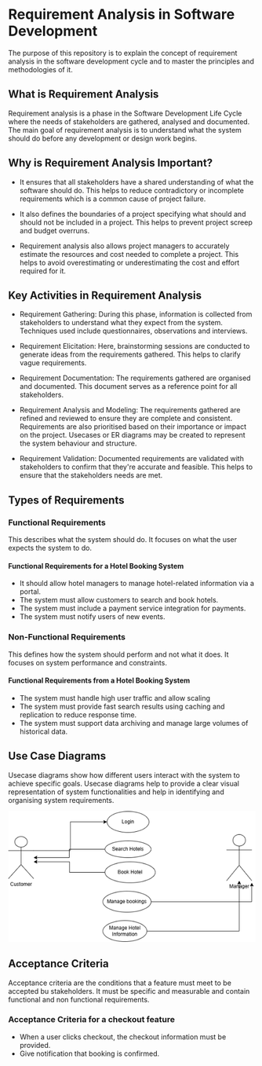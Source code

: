# Requirement Analysis in Software Development
The purpose of this repository is to explain the concept of requirement analysis in the software development cycle and to master the principles and methodologies of it.

## What is Requirement Analysis
Requirement analysis is a phase in the Software Development Life Cycle where the needs of stakeholders are gathered, analysed and documented. The main goal of requirement analysis is to understand what the system should do before any development or design work begins.

## Why is Requirement Analysis Important?
- It ensures that all stakeholders have a shared understanding of what the software should do. This helps to reduce contradictory or incomplete requirements which is a common cause of project failure.

- It also defines the boundaries of a project specifying what should and should not be included in a project. This helps to prevent project screep and budget overruns.

- Requirement analysis also allows project managers to accurately estimate the resources and cost needed to complete a project. This helps to avoid overestimating or underestimating the cost and effort required for it.


## Key Activities in Requirement Analysis
- Requirement Gathering:
During this phase, information is collected from stakeholders to understand what they expect from the system. Techniques used include questionnaires, observations and interviews.

- Requirement Elicitation:
Here, brainstorming sessions are conducted to generate ideas from the requirements gathered. This helps to clarify vague requirements.

- Requirement Documentation:
The requirements gathered are organised and documented. This document serves as a reference point for all stakeholders.

- Requirement Analysis and Modeling:
The requirements gathered are refined and reviewed to ensure they are complete and consistent. Requirements are also prioritised based on their importance or impact on the project. Usecases or ER diagrams may be created to represent the system behaviour and structure.

- Requirement Validation:
Documented requirements are validated with stakeholders to confirm that they're accurate and feasible. This helps to ensure that the stakeholders needs are met.


## Types of Requirements
### Functional Requirements
This describes what the system should do. It focuses on what the user expects the system to do.

#### Functional Requirements for a Hotel Booking System
- It should allow hotel managers to manage hotel-related information via a portal.
- The system must allow customers to search and book hotels.
- The system must include a payment service integration for payments.
- The system must notify users of new events.

### Non-Functional Requirements
This defines how the system should perform and not what it does. It focuses on system performance and constraints.

#### Functional Requirements from a Hotel Booking System
- The system must handle high user traffic and allow scaling
- The system must provide fast search results using caching and replication to reduce response time.
- The system must support data archiving and manage large volumes of historical data.


## Use Case Diagrams
Usecase diagrams show how different users interact with the system to achieve specific goals. Usecase diagrams help to provide a clear visual representation of system functionalities and help in identifying and organising system requirements.

![UseCase Diagram](alx-booking-uc.png)


## Acceptance Criteria
Acceptance criteria are the conditions that a feature must meet to be accepted bu stakeholders. It must be specific and measurable and contain functional and non functional requirements.

### Acceptance Criteria for a checkout feature
- When a user clicks checkout, the checkout information must be provided.
- Give notification that booking is confirmed.


